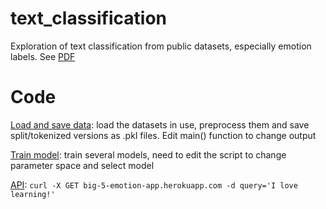 # text_classification

Exploration of text classification from public datasets, especially emotion labels. See [PDF](./Emotion_Classification.pdf)

# Code

[Load and save data](./emotion_detection_setup.py): load the datasets in use, preprocess them and save split/tokenized versions as .pkl files. Edit main() function to change output

[Train model](./train_emotion_models.py): train several models, need to edit the script to change parameter space and select model

[API](./EmotionAPI): `curl -X GET big-5-emotion-app.herokuapp.com -d query='I love learning!'`

<!-- # Theory

- There's text classification
- then there is topic modeling (unsupervised)
- But there's also
  - Text-generation | Question-answering
  - Syntax identification | POS tagging
  - [EDA](https://github.com/JasonKessler/scattertext)
- Challenges
  - How to remove bias from the dataset?
    - [Embedding](https://developers.googleblog.com/2018/04/text-embedding-models-contain-bias.html) models contain bias. To overcome this we have to document exactly which terms to target and either:
      - identify the sources of bias in the data and leave them out (this would be apply to the case where we use TF-IDF)
      - reduce bias by [projecting](https://arxiv.org/abs/1607.06520) the embeddings to neturalize it
  - Challenges with NLP on non-English data? How to mitigate?
    - Locate a giant corpus of non-English text and train new word-embeddings
    - Use open-sourced pre-trained [embeddings](https://github.com/Babylonpartners/fastText_multilingual) -->
